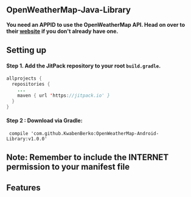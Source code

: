 ## OpenWeatherMap-Java-Library

**You need an APPID to use the OpenWeatherMap API. Head on over to their [website](http://openweathermap.org/) if you don't already have one.**


## Setting up

#### Step 1. Add the JitPack repository to your root ```build.gradle```.

``` java
allprojects {
  repositories {
    ...
    maven { url 'https://jitpack.io' }
  }
}
```

#### Step 2 : Download via Gradle:

``` compile 'com.github.KwabenBerko:OpenWeatherMap-Android-Library:v1.0.0'```

## Note: Remember to include the INTERNET permission to your manifest file

## Features
